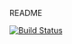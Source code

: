 README


[![Build Status](https://travis-ci.org/geekbull/adveda.png)](https://travis-ci.org/geekbull/adveda)

